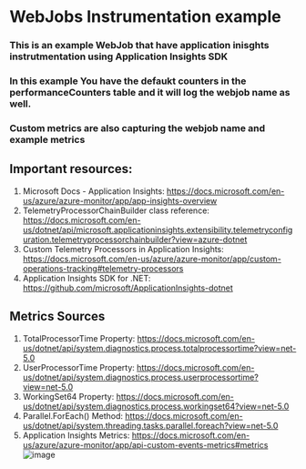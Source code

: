 # WebJobs Instrumentation example
### This is an example WebJob that have application inisghts instrutmentation using Application Insights SDK
### In this example You have the defaukt counters in the performanceCounters table and it will log the webjob name as well.
### Custom metrics are also capturing the webjob name and example metrics
## Important resources:
1. Microsoft Docs - Application Insights:  https://docs.microsoft.com/en-us/azure/azure-monitor/app/app-insights-overview
2. TelemetryProcessorChainBuilder class reference:  https://docs.microsoft.com/en-us/dotnet/api/microsoft.applicationinsights.extensibility.telemetryconfiguration.telemetryprocessorchainbuilder?view=azure-dotnet
3. Custom Telemetry Processors in Application Insights:  https://docs.microsoft.com/en-us/azure/azure-monitor/app/custom-operations-tracking#telemetry-processors
4. Application Insights SDK for .NET:  https://github.com/microsoft/ApplicationInsights-dotnet 

## Metrics Sources
1. TotalProcessorTime Property:  https://docs.microsoft.com/en-us/dotnet/api/system.diagnostics.process.totalprocessortime?view=net-5.0
2. UserProcessorTime Property:  https://docs.microsoft.com/en-us/dotnet/api/system.diagnostics.process.userprocessortime?view=net-5.0
3.  WorkingSet64 Property:  https://docs.microsoft.com/en-us/dotnet/api/system.diagnostics.process.workingset64?view=net-5.0
4. Parallel.ForEach() Method:  https://docs.microsoft.com/en-us/dotnet/api/system.threading.tasks.parallel.foreach?view=net-5.0
5. Application Insights Metrics:  https://docs.microsoft.com/en-us/azure/azure-monitor/app/api-custom-events-metrics#metrics
![image](https://user-images.githubusercontent.com/109315042/229919968-1d5f43cf-2974-40f3-a14e-0bd929579b1b.png)
